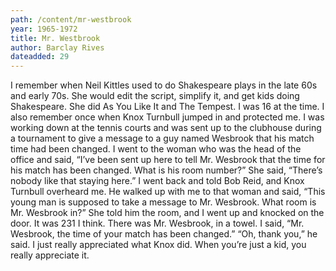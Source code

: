 ```yaml
---
path: /content/mr-westbrook
year: 1965-1972
title: Mr. Westbrook
author: Barclay Rives
dateadded: 29
---
```


I remember when Neil Kittles used to do Shakespeare plays in the late 60s and early 70s. She would edit the script, simplify it, and get kids doing Shakespeare. She did As You Like It and The Tempest. I was 16 at the time. I also remember once when Knox Turnbull jumped in and protected me. I was working down at the tennis courts and was sent up to the clubhouse during a tournament to give a message to a guy named Wesbrook that his match time had been changed. I went to the woman who was the head of the office and said, “I’ve been sent up here to tell Mr. Wesbrook that the time for his match has been changed. What is his room number?” She said, “There’s nobody like that staying here.” I went back and told Bob Reid, and Knox Turnbull overheard me. He walked up with me to that woman and said, “This young man is supposed to take a message to Mr. Wesbrook. What room is Mr. Wesbrook in?” She told him the room, and I went up and knocked on the door. It was 231 I think. There was Mr. Wesbrook, in a towel. I said, “Mr. Wesbrook, the time of your match has been changed.” “Oh, thank you,” he said. I just really appreciated what Knox did. When you’re just a kid, you really appreciate it.